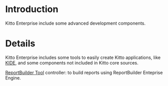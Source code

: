 # Introduction #

Kitto Enterprise include some advanced development components.

# Details #

Kitto Enterprise includes some tools to easily create Kitto applications, like [KIDE](KittoEntKIDE.md), and some components not included in Kitto core sources.

[ReportBuilder Tool](ReportBuilderTool.md) controller: to build reports using ReportBuilder Enteprise Engine.